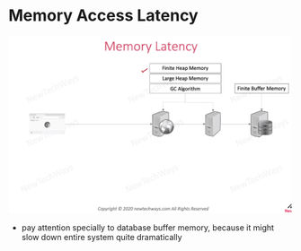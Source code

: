 # Memory Access Latency

![Alt text](./images/image-6.png)

- pay attention specially to database buffer memory, because it might slow down entire system quite dramatically 